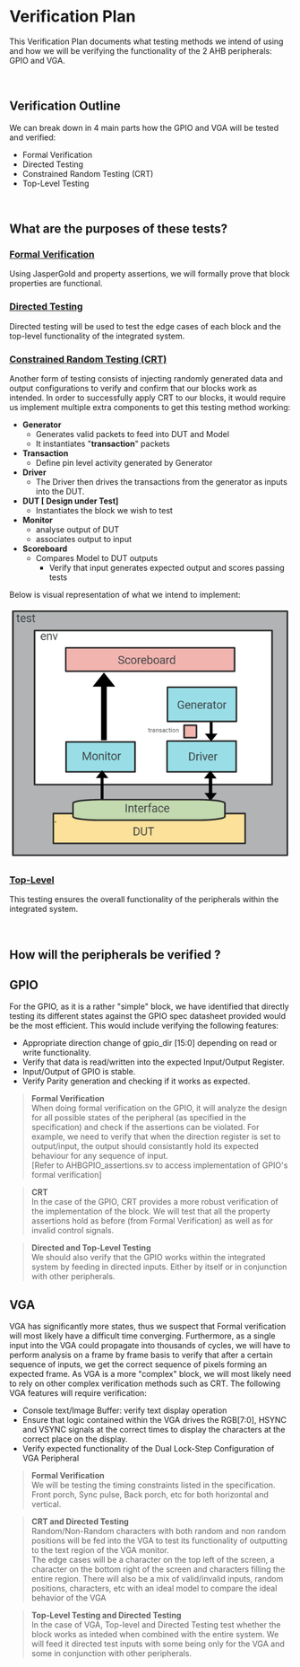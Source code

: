 # Verification Plan

This Verification Plan documents what testing methods we intend of using and how we will be verifying the functionality of the 2 AHB peripherals: GPIO and VGA.

</br>

## Verification Outline

We can break down in 4 main parts how the GPIO and VGA will be tested and verified:

- Formal Verification
- Directed Testing
- Constrained Random Testing (CRT)
- Top-Level Testing

</br>

## What are the purposes of these tests?

### <u> Formal Verification </u>

Using JasperGold and property assertions, we will formally prove that block properties are functional.

### <u> Directed Testing </u>

Directed testing will be used to test the edge cases of each block and the top-level functionality of the integrated system.

### <u> Constrained Random Testing (CRT)</u>

Another form of testing consists of injecting randomly generated data and output configurations to verify and confirm that our blocks work as intended.
In order to successfully apply CRT to our blocks, it would require us implement multiple extra components to get this testing method working:

- **Generator**
  - Generates valid packets to feed into DUT and Model
  - It instantiates "**transaction**" packets
- **Transaction**
  - Define pin level activity generated by Generator
- **Driver**
  - The Driver then drives the transactions from the generator as inputs into the DUT.
- **DUT [ Design under Test]**
  - Instantiates the block we wish to test
- **Monitor**
  - analyse output of DUT
  - associates output to input
- **Scoreboard**
  - Compares Model to DUT outputs
    - Verify that input generates expected output and scores passing tests

Below is visual representation of what we intend to implement:

![](./CRT_testing.JPG)

### <u> Top-Level </u>

This testing ensures the overall functionality of the peripherals within the integrated system.

</br>

## How will the peripherals be verified ?

## GPIO

For the GPIO, as it is a rather "simple" block, we have identified that directly testing its different states against the GPIO spec datasheet provided would be the most efficient. This would include verifying the following features:

- Appropriate direction change of gpio_dir [15:0] depending on read or write functionality.
- Verify that data is read/written into the expected Input/Output Register.
- Input/Output of GPIO is stable.
- Verify Parity generation and checking if it works as expected.

> **Formal Verification** </br>
> When doing formal verification on the GPIO, it will analyze the design for all possible states of the peripheral (as specified in the specification) and check if the assertions can be violated. For example, we need to verify that when the direction register is set to output/input, the output should consistantly hold its expected behaviour for any sequence of input.</br> [Refer to AHBGPIO_assertions.sv to access implementation of GPIO's formal verification]

> **CRT** </br>
> In the case of the GPIO, CRT provides a more robust verification of the implementation of the block. We will test that all the property assertions hold as before (from Formal Verification) as well as for invalid control signals.

> **Directed and Top-Level Testing** </br>
> We should also verify that the GPIO works within the integrated system by feeding in directed inputs. Either by itself or in conjunction with other peripherals.

## VGA

VGA has significantly more states, thus we suspect that Formal verification will most likely have a difficult time converging. Furthermore, as a single input into the VGA could propagate into thousands of cycles, we will have to perform analysis on a frame by frame basis to verify that after a certain sequence of inputs, we get the correct sequence of pixels forming an expected frame. As VGA is a more "complex" block, we will most likely need to rely on other complex verification methods such as CRT. The following VGA features will require verification:

- Console text/Image Buffer: verify text display operation
- Ensure that logic contained within the VGA drives the RGB[7:0], HSYNC and VSYNC signals at the correct times to display the characters at the correct place on the display.
- Verify expected functionality of the Dual Lock-Step Configuration of VGA Peripheral

> **Formal Verification** </br>
> We will be testing the timing constraints listed in the specification. Front porch, Sync pulse, Back porch, etc for both horizontal and vertical.

> **CRT and Directed Testing** </br>
> Random/Non-Random characters with both random and non random positions will be fed into the VGA to test its functionality of outputting to the text region of the VGA monitor. </br>
> The edge cases will be a character on the top left of the screen, a character on the bottom right of the screen and characters filling the entire region. There will also be a mix of valid/invalid inputs, random positions, characters, etc with an ideal model to compare the ideal behavior of the VGA

> **Top-Level Testing and Directed Testing** </br>
> In the case of VGA, Top-level and Directed Testing test whether the block works as inteded when combined with the entire system. We will feed it directed test inputs with some being only for the VGA and some in conjunction with other peripherals.
